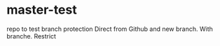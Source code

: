 # master-test
repo to test branch protection
Direct from Github and new branch.
With branche.
Restrict
